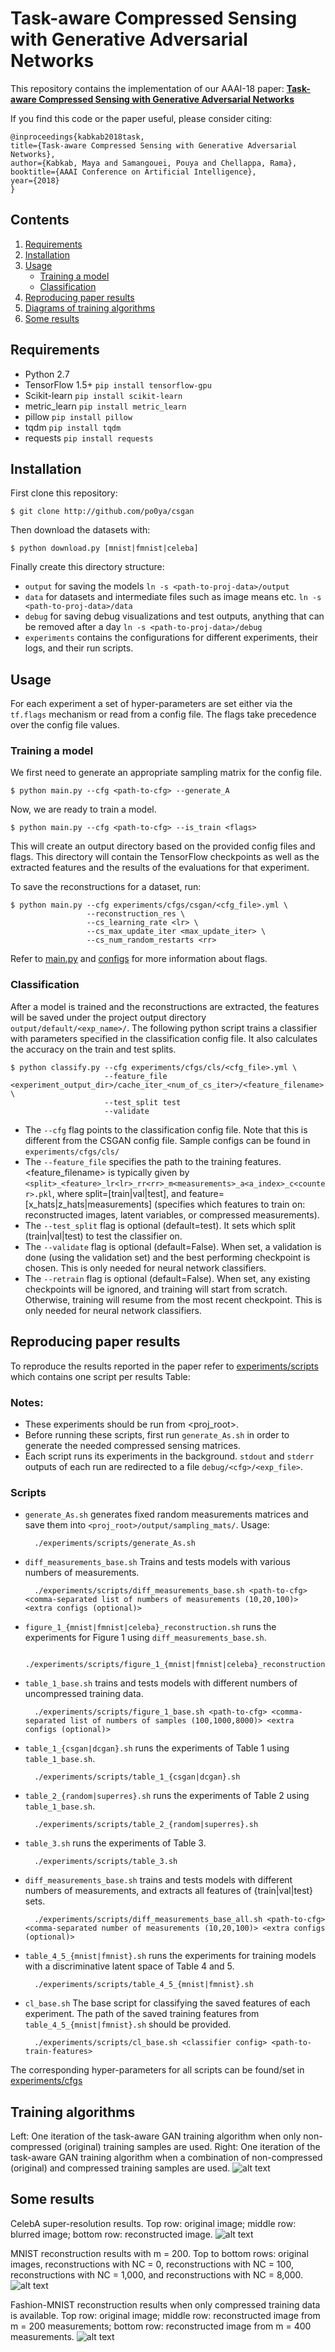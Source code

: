 # Task-aware Compressed Sensing with Generative Adversarial Networks

This repository contains the implementation of our AAAI-18 paper:
[**Task-aware Compressed Sensing with Generative Adversarial Networks**](https://arxiv.org/abs/1802.01284)

If you find this code or the paper useful, please consider citing:
```
@inproceedings{kabkab2018task,
title={Task-aware Compressed Sensing with Generative Adversarial Networks},
author={Kabkab, Maya and Samangouei, Pouya and Chellappa, Rama},
booktitle={AAAI Conference on Artificial Intelligence},
year={2018}
}
```

## Contents

1. [Requirements](#requirements)
2. [Installation](#installation)
3. [Usage](#usage)
    - [Training a model](#training-a-model)
    - [Classification](#classification)
4. [Reproducing paper results](#reproducing-paper-results)
5. [Diagrams of training algorithms](#training-algorithms)
6. [Some results](#some-results)

## Requirements

- Python 2.7
- TensorFlow 1.5+ `pip install tensorflow-gpu`
- Scikit-learn `pip install scikit-learn`
- metric_learn `pip install metric_learn`
- pillow `pip install pillow`
- tqdm `pip install tqdm`
- requests `pip install requests`

## Installation

First clone this repository:

    $ git clone http://github.com/po0ya/csgan

Then download the datasets with:

    $ python download.py [mnist|fmnist|celeba]

Finally create this directory structure:

- `output` for saving the models `ln -s <path-to-proj-data>/output`
- `data` for datasets and intermediate files such as image means etc. `ln -s <path-to-proj-data>/data`
- `debug` for saving debug visualizations and test outputs, anything that can be removed after a day `ln -s <path-to-proj-data>/debug`
- `experiments` contains the configurations for different experiments, their logs, and their run scripts.

## Usage

For each experiment a set of hyper-parameters are set either via the `tf.flags` mechanism or read from a config file. The flags take precedence over the config file values.


### Training a model

We first need to generate an appropriate sampling matrix for the config file.

    $ python main.py --cfg <path-to-cfg> --generate_A

Now, we are ready to train a model.

    $ python main.py --cfg <path-to-cfg> --is_train <flags>

This will create an output directory based on the provided config files and flags. This directory will contain the TensorFlow checkpoints as well as the extracted features and the results of the evaluations for that experiment.

To save the reconstructions for a dataset, run:

    $ python main.py --cfg experiments/cfgs/csgan/<cfg_file>.yml \
                     --reconstruction_res \
                     --cs_learning_rate <lr> \
                     --cs_max_update_iter <max_update_iter> \
                     --cs_num_random_restarts <rr>

Refer to [main.py](main.py) and [configs](experiments/cfgs) for more information about flags.


### Classification

After a model is trained and the reconstructions are extracted, the features will be saved under the project output directory `output/default/<exp_name>/`.
The following python script trains a classifier with parameters specified in the classification config file. It also calculates the accuracy on the train and test splits.

    $ python classify.py --cfg experiments/cfgs/cls/<cfg_file>.yml \
                         --feature_file <experiment_output_dir>/cache_iter_<num_of_cs_iter>/<feature_filename> \
                         --test_split test
                         --validate

- The `--cfg` flag points to the classification config file. Note that this is different from the CSGAN config file. Sample configs can be found in `experiments/cfgs/cls/`
- The `--feature_file` specifies the path to the training features. <feature_filename> is typically given by `<split>_<feature>_lr<lr>_rr<rr>_m<measurements>_a<a_index>_c<counter>.pkl`, where split=[train|val|test], and feature=[x_hats|z_hats|measurements] (specifies which features to train on: reconstructed images, latent variables, or compressed measurements).
- The `--test_split` flag is optional (default=test). It sets which split (train|val|test) to test the classifier on.
- The `--validate` flag is optional (default=False). When set, a validation is done (using the validation set) and the best performing checkpoint is chosen. This is only needed for neural network classifiers.
- The `--retrain` flag is optional (default=False). When set, any existing checkpoints will be ignored, and training will start from scratch. Otherwise, training will resume from the most recent checkpoint. This is only needed for neural network classifiers.

## Reproducing paper results

To reproduce the results reported in the paper refer to [experiments/scripts](experiments/scripts) which contains one script per results Table:

### Notes:
- These experiments should be run from <proj_root>.
- Before running these scripts, first run `generate_As.sh` in order to generate the needed compressed sensing matrices.
- Each script runs its experiments in the background. `stdout` and `stderr` outputs of each run are redirected to a file `debug/<cfg>/<exp_file>`.

### Scripts

- `generate_As.sh` generates fixed random measurements matrices and save them into `<proj_root>/output/sampling_mats/`. Usage:

        ./experiments/scripts/generate_As.sh

- `diff_measurements_base.sh` Trains and tests models with various numbers of measurements.

        ./experiments/scripts/diff_measurements_base.sh <path-to-cfg> <comma-separated list of numbers of measurements (10,20,100)> <extra configs (optional)>

- `figure_1_{mnist|fmnist|celeba}_reconstruction.sh` runs the experiments for Figure 1 using `diff_measurements_base.sh`.

        ./experiments/scripts/figure_1_{mnist|fmnist|celeba}_reconstruction.sh

- `table_1_base.sh` trains and tests models with different numbers of uncompressed training data.

        ./experiments/scripts/figure_1_base.sh <path-to-cfg> <comma-separated list of numbers of samples (100,1000,8000)> <extra configs (optional)>

- `table_1_{csgan|dcgan}.sh` runs the experiments of Table 1 using `table_1_base.sh`.

        ./experiments/scripts/table_1_{csgan|dcgan}.sh

- `table_2_{random|superres}.sh` runs the experiments of Table 2 using `table_1_base.sh`.

        ./experiments/scripts/table_2_{random|superres}.sh

- `table_3.sh` runs the experiments of Table 3.

        ./experiments/scripts/table_3.sh

- `diff_measurements_base.sh` trains and tests models with different numbers of measurements, and extracts all features of {train|val|test} sets.

        ./experiments/scripts/diff_measurements_base_all.sh <path-to-cfg> <comma-separated number of measurements (10,20,100)> <extra configs (optional)>

- `table_4_5_{mnist|fmnist}.sh` runs the experiments for training models with a discriminative latent space of Table 4 and 5.

        ./experiments/scripts/table_4_5_{mnist|fmnist}.sh

- `cl_base.sh` The base script for classifying the saved features of each experiment. The path of the saved training features from `table_4_5_{mnist|fmnist}.sh` should be provided.

        ./experiments/scripts/cl_base.sh <classifier config> <path-to-train-features>

The corresponding hyper-parameters for all scripts can be found/set in [experiments/cfgs](experiments/cfgs)

## Training algorithms
Left: One iteration of the task-aware GAN training algorithm when only non-compressed (original) training samples are used.
Right: One iteration of the task-aware GAN training algorithm when a combination of non-compressed (original) and compressed training samples are used.
![alt text](figures/csgan_algos.png "CSGAN Training Algorithms")

## Some results
CelebA super-resolution results. Top row: original image; middle row: blurred image; bottom row: reconstructed image.
![alt text](figures/celeba-superres.png "Results on super-resolution on the CelebA dataset")

MNIST reconstruction results with m = 200. Top to bottom rows: original images, reconstructions with NC = 0, reconstructions with NC = 100, reconstructions with NC = 1,000, and reconstructions with NC = 8,000.
![alt text](figures/mnist.png "MNIST")

Fashion-MNIST reconstruction results when only compressed training data is available. Top row: original image; middle row: reconstructed image from m = 200 measurements; bottom row: reconstructed image from m = 400 measurements.
![alt text](figures/fmnist-nc0.png "Fashion-MNIST")
